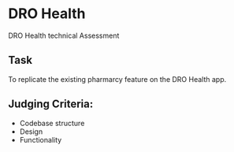 # DRO Health
DRO Health technical Assessment

## Task
To replicate the existing pharmarcy feature on the DRO Health app. 

## Judging Criteria:
- Codebase structure
- Design
- Functionality
